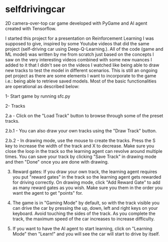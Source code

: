 # selfdrivingcar

2D camera-over-top car game developed with PyGame and AI agent created with Tensorflow.

I started this project for a presentation on Reinforcement Learning I was supposed to give, inspired by some Youtube videos that did the same project (self-driving car using Deep-Q-Learning.). All of the code (game and ML model) was written by me from scratch just based on the concepts I saw on the very interesting videos combined with some new nuances I added to it that I didn't see on the videos I watched like being able to draw new tracks to test the model in different scenarios. This is still an ongoing pet project as there are some elements I want to incorporate to the game i.e.: being able to retrieve saved models. Most of the basic functionalities are operational as described below:

1- Start game by running sfc.py

2- Tracks

  2.a - Click on the "Load Track" button to browse through some of the preset tracks. 
  
  2.b.1 - You can also draw your own tracks using the "Draw Track" button. 
  
  2.b.2 - In drawing mode, use the mouse to create the tracks. Press the S key to increase the width of the track and X to decrease. Make sure you close the loop in the track so the learning agent can revolve around multiple times. You can save your track by clicking "Save Track" in drawing mode and then "Done" once you are done with drawing.
  
3. Reward gates: If you draw your own track, the learning agent requires you put "reward gates" in the track so the learning agent gets rewarded for driving correctly. On drawing mode, click "Add Reward Gate" to add as many reward gates as you wish. Make sure you them in the order you want the agent to get "points" for.

4. The game is in "Gaming Mode" by default, so with the track visible you can drive the car by pressing the up, down, left and right keys on your keyboard. Avoid touching the sides of the track. As you complete the track, the maximum speed of the car increases to increase difficulty.

5. If you want to have the AI agent to start learning, click on "Learning Mode" then "Learn!" and you will see the car will start to drive by itself.

